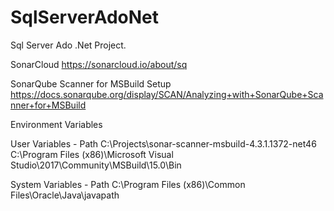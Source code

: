 # SqlServerAdoNet
Sql Server Ado .Net Project.

SonarCloud
https://sonarcloud.io/about/sq

SonarQube Scanner for MSBuild Setup
https://docs.sonarqube.org/display/SCAN/Analyzing+with+SonarQube+Scanner+for+MSBuild

Environment Variables

User Variables - Path
C:\Projects\sonar-scanner-msbuild-4.3.1.1372-net46
C:\Program Files (x86)\Microsoft Visual Studio\2017\Community\MSBuild\15.0\Bin

System Variables - Path
C:\Program Files (x86)\Common Files\Oracle\Java\javapath

